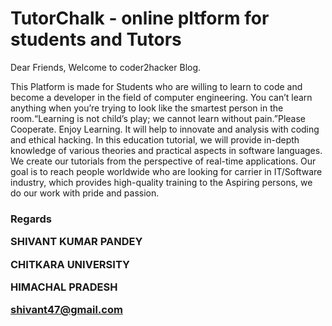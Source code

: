 <h1>TutorChalk - online pltform for students and Tutors</h1>

<p> Dear Friends,
Welcome to coder2hacker Blog.

This Platform is made for Students who are willing to learn to code and become a developer in the field of computer engineering. You can’t learn anything when you’re trying to look like the smartest person in the room.“Learning is not child’s play; we cannot learn without pain.”Please Cooperate. Enjoy Learning. It will help to innovate and analysis with coding and ethical hacking. In this education tutorial, we will provide in-depth knowledge of various theories and practical aspects in software languages. We create our tutorials from the perspective of real-time applications. Our goal is to reach people worldwide who are looking for carrier in IT/Software industry, which provides high-quality training to the Aspiring persons, we do our work with pride and passion.</p>

<h3> Regards<br>

SHIVANT KUMAR PANDEY <br>

CHITKARA UNIVERSITY<br>

HIMACHAL PRADESH<br>

shivant47@gmail.com<br>

</h3>